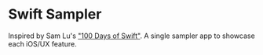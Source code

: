 # Swift Sampler

Inspired by Sam Lu's ["100 Days of Swift"](http://samvlu.com/index.html).
A single sampler app to showcase each iOS/UX feature.
